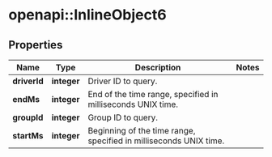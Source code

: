 # openapi::InlineObject6

## Properties
Name | Type | Description | Notes
------------ | ------------- | ------------- | -------------
**driverId** | **integer** | Driver ID to query. | 
**endMs** | **integer** | End of the time range, specified in milliseconds UNIX time. | 
**groupId** | **integer** | Group ID to query. | 
**startMs** | **integer** | Beginning of the time range, specified in milliseconds UNIX time. | 


